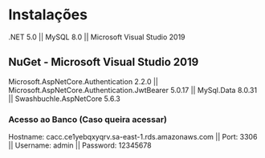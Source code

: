 # Instalações

.NET 5.0 ||
MySQL 8.0 ||
Microsoft Visual Studio 2019

## NuGet - Microsoft Visual Studio 2019
Microsoft.AspNetCore.Authentication 2.2.0 ||
Microsoft.AspNetCore.Authentication.JwtBearer 5.0.17 ||
MySql.Data 8.0.31 ||
Swashbuchle.AspNetCore 5.6.3

### Acesso ao Banco (Caso queira acessar)
Hostname: cacc.ce1yebqxyqrv.sa-east-1.rds.amazonaws.com ||
Port: 3306 ||
Username: admin ||
Password: 12345678
